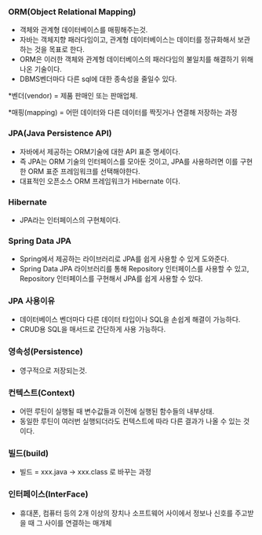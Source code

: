 ### ORM(Object Relational Mapping)

-   객체와 관계형 데이터베이스를 매핑해주는것.
-   자바는 객체지향 패러다임이고, 관계형 데이터베이스는 데이터를 정규화해서 보관하는 것을 목표로 한다.
-   ORM은 이러한 객체와 관계형 데이터베이스의 패러다임의 불일치를 해결하기 위해 나온 기술이다.
-   DBMS벤더마다 다른 sql에 대한 종속성을 줄일수 있다.

\*벤더(vendor) = 제품 판매인 또는 판매업체.

\*매핑(mapping) = 어떤 데이터와 다른 데이터를 짝짓거나 연결해 저장하는 과정

### JPA(Java Persistence API)

-   자바에서 제공하는 ORM기술에 대한 API 표준 명세이다. 
-   즉 JPA는 ORM 기술의 인터페이스를 모아둔 것이고, JPA를 사용하려면 이를 구현한 ORM 표준 프레임워크를 선택해야한다.
-   대표적인 오픈소스 ORM 프레임워크가 Hibernate 이다.

### Hibernate

* JPA라는 인터페이스의 구현체이다.

### Spring Data JPA

* Spring에서 제공하는 라이브러리로 JPA를 쉽게 사용할 수 있게 도와준다.
* Spring Data JPA 라이브러리를 통해 Repository 인터페이스를 사용할 수 있고, Repository 인터페이스를 구현해서 JPA를 쉽게 사용할 수 있다. 

### JPA 사용이유

* 데이터베이스 벤더마다 다른 데이터 타입이나 SQL을 손쉽게 해결이 가능하다.
* CRUD용 SQL을 매서드로 간단하게 사용 가능하다.  

### 영속성(Persistence)

-   영구적으로 저장되는것.

### 컨텍스트(Context)

-   어떤 루틴이 실행될 때 변수값들과 이전에 실행된 함수들의 내부상태.
-   동일한 루틴이 여러번 실행되더라도 컨텍스트에 따라 다른 결과가 나올 수 있는 것이다.

### 빌드(build)

* 빌드 = xxx.java -> xxx.class 로 바꾸는 과정

### 인터페이스(InterFace)

* 휴대폰, 컴퓨터 등의 2개 이상의 장치나 소프트웨어 사이에서 정보나 신호를 주고받을 때 그 사이를 연결하는 매개체
